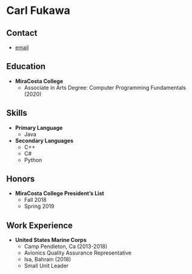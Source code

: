# Carl Fukawa

## Contact
- [email](cfukawa@gmail.com)

## Education
- **MiraCosta College**
  - Associate in Arts Degree: Computer Programming Fundamentals (2020)

## Skills
- **Primary Language**
  - Java
- **Secondary Languages**
  - C++
  - C#
  - Python
  
## Honors
- **MiraCosta College President’s List**
  - Fall 2018
  - Spring 2019

## Work Experience
- **United States Marine Corps**
  - Camp Pendleton, Ca (2013-2018)
  - Avionics Quality Assurance Representative
  - Isa, Bahrain (2018)
  - Small Unit Leader
